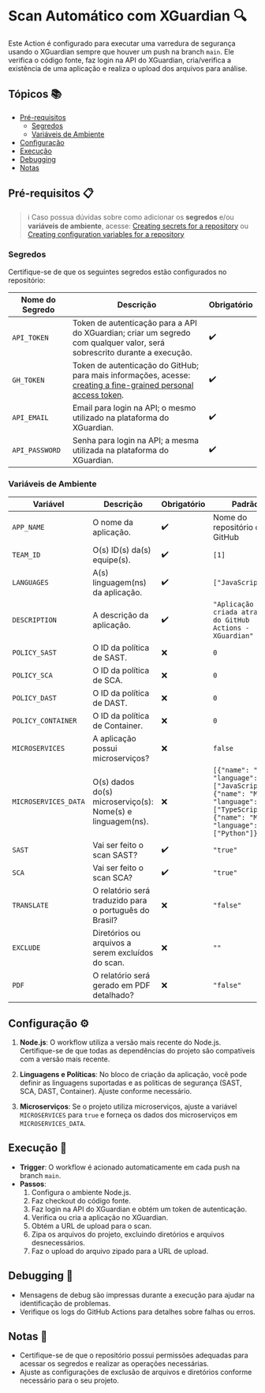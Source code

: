 # Scan Automático com XGuardian 🔍

Este Action é configurado para executar uma varredura de segurança usando o XGuardian sempre que houver um push na branch `main`. Ele verifica o código fonte, faz login na API do XGuardian, cria/verifica a existência de uma aplicação e realiza o upload dos arquivos para análise.

## Tópicos 📚

- [Pré-requisitos](#pré-requisitos-)
  - [Segredos](#segredos)
  - [Variáveis de Ambiente](#variáveis-de-ambiente)
- [Configuração](#configuração-)
- [Execução](#execução-)
- [Debugging](#debugging-)
- [Notas](#notas-)

## Pré-requisitos 📋

> ℹ️ Caso possua dúvidas sobre como adicionar os **segredos** e/ou **variáveis de ambiente**, acesse: [Creating secrets for a repository](https://docs.github.com/pt/actions/security-for-github-actions/security-guides/using-secrets-in-github-actions#creating-secrets-for-a-repository) ou [Creating configuration variables for a repository](https://docs.github.com/pt/actions/writing-workflows/choosing-what-your-workflow-does/store-information-in-variables#creating-configuration-variables-for-a-repository)

### Segredos

Certifique-se de que os seguintes segredos estão configurados no repositório:

| Nome do Segredo | Descrição                                                                                                                                                                                                                                                                           | Obrigatório |
| --------------- | ----------------------------------------------------------------------------------------------------------------------------------------------------------------------------------------------------------------------------------------------------------------------------------- | ----------- |
| `API_TOKEN`     | Token de autenticação para a API do XGuardian; criar um segredo com qualquer valor, será sobrescrito durante a execução.                                                                                                                                                            | ✔️          |
| `GH_TOKEN`      | Token de autenticação do GitHub; para mais informações, acesse: [creating a fine-grained personal access token](https://docs.github.com/pt/authentication/keeping-your-account-and-data-secure/managing-your-personal-access-tokens#creating-a-fine-grained-personal-access-token). | ✔️          |
| `API_EMAIL`     | Email para login na API; o mesmo utilizado na plataforma do XGuardian.                                                                                                                                                                                                              | ✔️          |
| `API_PASSWORD`  | Senha para login na API; a mesma utilizada na plataforma do XGuardian.                                                                                                                                                                                                              | ✔️          |

### Variáveis de Ambiente

| Variável             | Descrição                                                  | Obrigatório | Padrão                                                                                                                                |
| -------------------- | ---------------------------------------------------------- | ----------- | ------------------------------------------------------------------------------------------------------------------------------------- |
| `APP_NAME`           | O nome da aplicação.                                       | ✔️          | Nome do repositório do GitHub                                                                                                         |
| `TEAM_ID`            | O(s) ID(s) da(s) equipe(s).                                | ✔️          | `[1]`                                                                                                                                 |
| `LANGUAGES`          | A(s) linguagem(ns) da aplicação.                           | ✔️          | `["JavaScript"]`                                                                                                                      |
| `DESCRIPTION`        | A descrição da aplicação.                                  | ✔️          | `"Aplicação criada através do GitHub Actions - XGuardian"`                                                                            |
| `POLICY_SAST`        | O ID da política de SAST.                                  | ❌          | `0`                                                                                                                                   |
| `POLICY_SCA`         | O ID da política de SCA.                                   | ❌          | `0`                                                                                                                                   |
| `POLICY_DAST`        | O ID da política de DAST.                                  | ❌          | `0`                                                                                                                                   |
| `POLICY_CONTAINER`   | O ID da política de Container.                             | ❌          | `0`                                                                                                                                   |
| `MICROSERVICES`      | A aplicação possui microserviços?                          | ❌          | `false`                                                                                                                               |
| `MICROSERVICES_DATA` | O(s) dados do(s) microserviço(s): Nome(s) e linguagem(ns). | ❌          | `[{"name": "MS1", "language": ["JavaScript"]}, {"name": "MS2", "language": ["TypeScript"]}, {"name": "MS3", "language": ["Python"]}]` |
| `SAST`               | Vai ser feito o scan SAST?                                 | ✔️          | `"true"`                                                                                                                              |
| `SCA`                | Vai ser feito o scan SCA?                                  | ✔️          | `"true"`                                                                                                                              |
| `TRANSLATE`          | O relatório será traduzido para o português do Brasil?     | ❌          | `"false"`                                                                                                                             |
| `EXCLUDE`            | Diretórios ou arquivos a serem excluídos do scan.          | ❌          | `""`                                                                                                                                  |
| `PDF`                | O relatório será gerado em PDF detalhado?                  | ❌          | `"false"`                                                                                                                             |

## Configuração ⚙️

1. **Node.js**: O workflow utiliza a versão mais recente do Node.js. Certifique-se de que todas as dependências do projeto são compatíveis com a versão mais recente.

2. **Linguagens e Políticas**: No bloco de criação da aplicação, você pode definir as linguagens suportadas e as políticas de segurança (SAST, SCA, DAST, Container). Ajuste conforme necessário.

3. **Microserviços**: Se o projeto utiliza microserviços, ajuste a variável `MICROSERVICES` para `true` e forneça os dados dos microserviços em `MICROSERVICES_DATA`.

## Execução 🚀

- **Trigger**: O workflow é acionado automaticamente em cada push na branch `main`.
- **Passos**:
  1. Configura o ambiente Node.js.
  2. Faz checkout do código fonte.
  3. Faz login na API do XGuardian e obtém um token de autenticação.
  4. Verifica ou cria a aplicação no XGuardian.
  5. Obtém a URL de upload para o scan.
  6. Zipa os arquivos do projeto, excluindo diretórios e arquivos desnecessários.
  7. Faz o upload do arquivo zipado para a URL de upload.

## Debugging 🐞

- Mensagens de debug são impressas durante a execução para ajudar na identificação de problemas.
- Verifique os logs do GitHub Actions para detalhes sobre falhas ou erros.

## Notas 📝

- Certifique-se de que o repositório possui permissões adequadas para acessar os segredos e realizar as operações necessárias.
- Ajuste as configurações de exclusão de arquivos e diretórios conforme necessário para o seu projeto.
